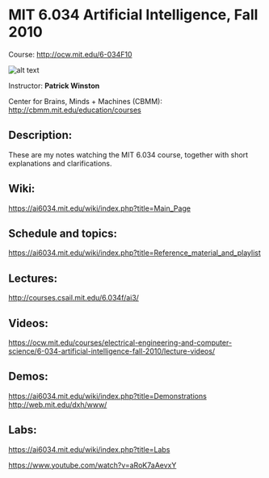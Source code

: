 # MIT 6.034 Artificial Intelligence, Fall 2010
Course: http://ocw.mit.edu/6-034F10

![alt text](https://ai6034.mit.edu/wiki/images/Phw3.jpg "Patrick Winston")

Instructor: **Patrick Winston**

Center for Brains, Minds + Machines (CBMM): http://cbmm.mit.edu/education/courses 

## Description:
These are my notes watching the MIT 6.034 course, together with short explanations and clarifications.

## Wiki:
https://ai6034.mit.edu/wiki/index.php?title=Main_Page

## Schedule and topics:
https://ai6034.mit.edu/wiki/index.php?title=Reference_material_and_playlist

## Lectures:
http://courses.csail.mit.edu/6.034f/ai3/

## Videos:
https://ocw.mit.edu/courses/electrical-engineering-and-computer-science/6-034-artificial-intelligence-fall-2010/lecture-videos/

## Demos:
https://ai6034.mit.edu/wiki/index.php?title=Demonstrations
http://web.mit.edu/dxh/www/

## Labs:
https://ai6034.mit.edu/wiki/index.php?title=Labs

https://www.youtube.com/watch?v=aRoK7aAevxY
